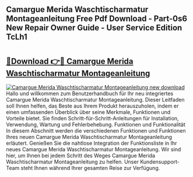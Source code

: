 ## Camargue Merida Waschtischarmatur Montageanleitung Free Pdf Download - Part-0s6 New Repair Owner Guide - User Service Edition TcLh1

# <h2><a href="http://df6czgs.blite.top/?on=Camargue+Merida+Waschtischarmatur+Montageanleitung">🔗Download 👉🔴 Camargue Merida Waschtischarmatur Montageanleitung</a></h2>

[![Camargue Merida Waschtischarmatur Montageanleitung new download](https://i.imgur.com/lujVjoI.png)](http://df6czgs.blite.top/?on=Camargue+Merida+Waschtischarmatur+Montageanleitung)
Hallo und willkommen zum Benutzerhandbuch für Ihr neu integriertes Camargue Merida Waschtischarmatur Montageanleitung. Dieser Leitfaden soll Ihnen helfen, das Beste aus Ihrem Produkt herauszuholen, indem er einen umfassenden Überblick über seine Merkmale, Funktionen und Vorteile bietet. Sie finden Schritt-für-Schritt-Anleitungen für Installation, Verwendung, Wartung und Fehlerbehebung. Funktionen und Funktionalität In diesem Abschnitt werden die verschiedenen Funktionen und Funktionen Ihres neuen Camargue Merida Waschtischarmatur Montageanleitung erläutert. Genießen Sie die nahtlose Integration der Funktionsliste in Ihr neues Camargue Merida Waschtischarmatur Montageanleitung. Wir sind hier, um Ihnen bei jedem Schritt des Weges Camargue Merida Waschtischarmatur Montageanleitung zu helfen. Unser Kundensupport-Team steht Ihnen während Ihrer gesamten Reise zur Verfügung.
